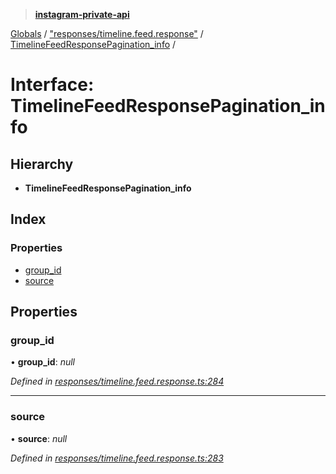 > **[instagram-private-api](../README.md)**

[Globals](../README.md) / ["responses/timeline.feed.response"](../modules/_responses_timeline_feed_response_.md) / [TimelineFeedResponsePagination_info](_responses_timeline_feed_response_.timelinefeedresponsepagination_info.md) /

# Interface: TimelineFeedResponsePagination_info

## Hierarchy

* **TimelineFeedResponsePagination_info**

## Index

### Properties

* [group_id](_responses_timeline_feed_response_.timelinefeedresponsepagination_info.md#group_id)
* [source](_responses_timeline_feed_response_.timelinefeedresponsepagination_info.md#source)

## Properties

###  group_id

• **group_id**: *null*

*Defined in [responses/timeline.feed.response.ts:284](https://github.com/dilame/instagram-private-api/blob/e9c516c/src/responses/timeline.feed.response.ts#L284)*

___

###  source

• **source**: *null*

*Defined in [responses/timeline.feed.response.ts:283](https://github.com/dilame/instagram-private-api/blob/e9c516c/src/responses/timeline.feed.response.ts#L283)*